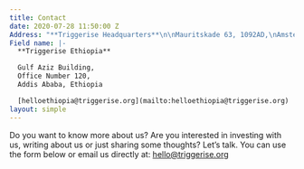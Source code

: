 ```yaml
---
title: Contact
date: 2020-07-28 11:50:00 Z
Address: "**Triggerise Headquarters**\n\nMauritskade 63, 1092AD,\nAmsterdam, The Netherlands\n\n[hello@triggerise.org](mailto:hello@triggerise.org) "
Field name: |-
  **Triggerise Ethiopia**

  Gulf Aziz Building,
  Office Number 120,
  Addis Ababa, Ethiopia

  [helloethiopia@triggerise.org](mailto:helloethiopia@triggerise.org)
layout: simple
---
```


Do you want to know more about us? Are you interested in investing with us, writing about us or just sharing some thoughts? Let’s talk. You can use the form below or email us directly at: [hello@triggerise.org](mailto:hello@triggerise.org)